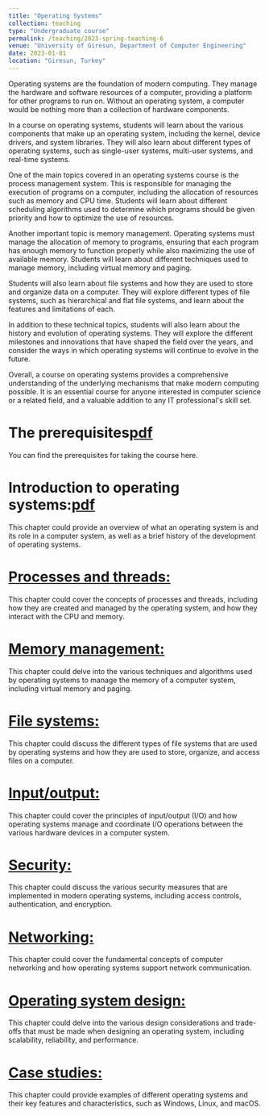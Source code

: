 ```yaml
---
title: "Operating Systems"
collection: teaching
type: "Undergraduate course"
permalink: /teaching/2023-spring-teaching-6
venue: "University of Giresun, Department of Computer Engineering"
date: 2023-01-01
location: "Giresun, Turkey"
---
```


Operating systems are the foundation of modern computing. They manage the hardware and software resources of a computer, providing a platform for other programs to run on. Without an operating system, a computer would be nothing more than a collection of hardware components.

In a course on operating systems, students will learn about the various components that make up an operating system, including the kernel, device drivers, and system libraries. They will also learn about different types of operating systems, such as single-user systems, multi-user systems, and real-time systems.

One of the main topics covered in an operating systems course is the process management system. This is responsible for managing the execution of programs on a computer, including the allocation of resources such as memory and CPU time. Students will learn about different scheduling algorithms used to determine which programs should be given priority and how to optimize the use of resources.

Another important topic is memory management. Operating systems must manage the allocation of memory to programs, ensuring that each program has enough memory to function properly while also maximizing the use of available memory. Students will learn about different techniques used to manage memory, including virtual memory and paging.

Students will also learn about file systems and how they are used to store and organize data on a computer. They will explore different types of file systems, such as hierarchical and flat file systems, and learn about the features and limitations of each.

In addition to these technical topics, students will also learn about the history and evolution of operating systems. They will explore the different milestones and innovations that have shaped the field over the years, and consider the ways in which operating systems will continue to evolve in the future.

Overall, a course on operating systems provides a comprehensive understanding of the underlying mechanisms that make modern computing possible. It is an essential course for anyone interested in computer science or a related field, and a valuable addition to any IT professional's skill set.

The prerequisites<a href="http://sercankulcu.github.io/assets/teaching/os/0_The_prerequisites.pdf">pdf</a>
======
You can find the prerequisites for taking the course here.

Introduction to operating systems:<a href="http://sercankulcu.github.io/assets/teaching/os/1_Introduction.pdf">pdf</a>
======
This chapter could provide an overview of what an operating system is and its role in a computer system, as well as a brief history of the development of operating systems.

<a href="http://sercankulcu.github.io/assets/teaching/os/2_Processes.pdf">Processes and threads: </a>
======
This chapter could cover the concepts of processes and threads, including how they are created and managed by the operating system, and how they interact with the CPU and memory.

<a href="http://sercankulcu.github.io/assets/teaching/os/3_Memory.pdf">Memory management: </a>
======
This chapter could delve into the various techniques and algorithms used by operating systems to manage the memory of a computer system, including virtual memory and paging.

<a href="http://sercankulcu.github.io/assets/teaching/os/4_File.pdf">File systems: </a>
======

This chapter could discuss the different types of file systems that are used by operating systems and how they are used to store, organize, and access files on a computer.

<a href="http://sercankulcu.github.io/assets/teaching/os/5_Input.pdf">Input/output: </a>
======
This chapter could cover the principles of input/output (I/O) and how operating systems manage and coordinate I/O operations between the various hardware devices in a computer system.

<a href="http://sercankulcu.github.io/assets/teaching/os/6_Security.pdf">Security: </a>
======
This chapter could discuss the various security measures that are implemented in modern operating systems, including access controls, authentication, and encryption.

<a href="http://sercankulcu.github.io/assets/teaching/os/7_Networking.pdf">Networking: </a>
======
This chapter could cover the fundamental concepts of computer networking and how operating systems support network communication.

<a href="http://sercankulcu.github.io/assets/teaching/os/8_Design.pdf">Operating system design: </a>
======
This chapter could delve into the various design considerations and trade-offs that must be made when designing an operating system, including scalability, reliability, and performance.

<a href="http://sercankulcu.github.io/assets/teaching/os/9_Case.pdf">Case studies: </a>
======
This chapter could provide examples of different operating systems and their key features and characteristics, such as Windows, Linux, and macOS.
